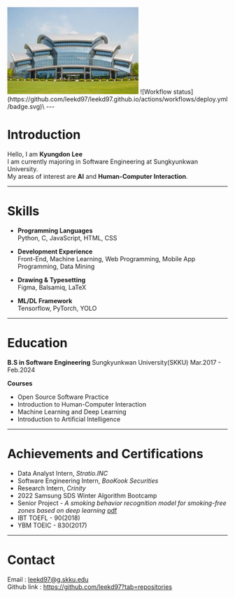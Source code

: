 <img src="./images/SKKU_Lib.jpg" width="300px" height="199px" title="SKKU_LOGO"/>
![Workflow status](https://github.com/leekd97/leekd97.github.io/actions/workflows/deploy.yml/badge.svg)\
---

# Introduction
Hello, I am **Kyungdon Lee**\
I am currently majoring in Software Engineering at Sungkyunkwan University.\
My areas of interest are **AI** and **Human-Computer Interaction**.

---

# Skills

* **Programming Languages**\
Python, C, JavaScript, HTML, CSS

* **Development Experience**\
Front-End, Machine Learning, Web Programming, Mobile App Programming, Data Mining

* **Drawing & Typesetting**\
Figma, Balsamiq, LaTeX

* **ML/DL Framework**\
Tensorflow, PyTorch, YOLO

---

# Education

**B.S in Software Engineering**
Sungkyunkwan University(SKKU) Mar.2017 - Feb.2024

**Courses**
* Open Source Software Practice
* Introduction to Human-Computer Interaction
* Machine Learning and Deep Learning
* Introduction to Artificial Intelligence

---

# Achievements and Certifications
* Data Analyst Intern, _Stratio.INC_
* Software Engineering Intern, _BooKook Securities_
* Research Intern, _Crinity_
* 2022 Samsung SDS Winter Algorithm Bootcamp
* Senior Project - _A smoking behavior recognition model for smoking-free zones based on deep learning_ [pdf](https://drive.google.com/file/d/12XLLvweaYAVhQ_KMN3CRb0QZc2gGGETV/view)
* IBT TOEFL - 90(2018)
* YBM TOEIC - 830(2017)

---

# Contact
Email : leekd97@g.skku.edu\
Github link : https://github.com/leekd97?tab=repositories

